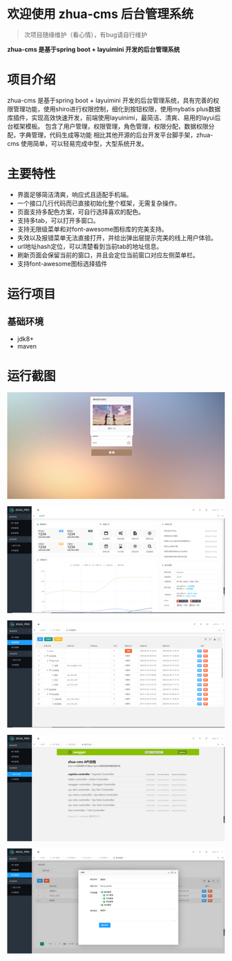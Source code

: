 # 欢迎使用 zhua-cms 后台管理系统

> 次项目随缘维护（看心情），有bug请自行维护

**zhua-cms 是基于spring boot + layuimini 开发的后台管理系统**

# 项目介绍

zhua-cms 是基于spring boot + layuimini 开发的后台管理系统，具有完善的权限管理功能，使用shiro进行权限控制，细化到按钮权限，使用mybatis plus数据库插件，实现高效快速开发，前端使用layuinimi，最简洁、清爽、易用的layui后台框架模板。
包含了用户管理，权限管理，角色管理，权限分配，数据权限分配，字典管理，代码生成等功能 相比其他开源的后台开发平台脚手架，zhua-cms 使用简单，可以轻易完成中型，大型系统开发。

# 主要特性

- 界面足够简洁清爽，响应式且适配手机端。
- 一个接口几行代码而已直接初始化整个框架，无需复杂操作。
- 页面支持多配色方案，可自行选择喜欢的配色。
- 支持多tab，可以打开多窗口。
- 支持无限级菜单和对font-awesome图标库的完美支持。
- 失效以及报错菜单无法直接打开，并给出弹出层提示完美的线上用户体验。
- url地址hash定位，可以清楚看到当前tab的地址信息。
- 刷新页面会保留当前的窗口，并且会定位当前窗口对应左侧菜单栏。
- 支持font-awesome图标选择插件

# 运行项目

## 基础环境
- jdk8+
- maven

# 运行截图

![](https://github.com/zhua-an/zhua-cms/blob/master/doc/img/1.png)

![](https://github.com/zhua-an/zhua-cms/blob/master/doc/img/2.png)

![](https://github.com/zhua-an/zhua-cms/blob/master/doc/img/3.png)

![](https://github.com/zhua-an/zhua-cms/blob/master/doc/img/4.png)

![](https://github.com/zhua-an/zhua-cms/blob/master/doc/img/5.png)
